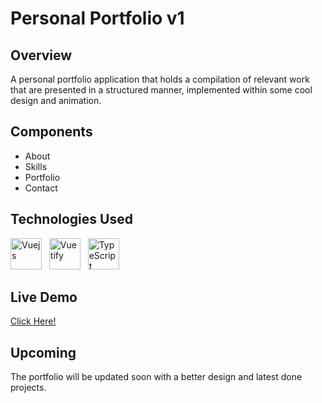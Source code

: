 # Personal Portfolio v1

## Overview
A personal portfolio application that holds a compilation of relevant work that are presented in a structured manner, implemented within some cool design and animation.

## Components
- About
- Skills
- Portfolio
- Contact

## Technologies Used
<div>
<img src="https://user-images.githubusercontent.com/19533834/157439064-f21872b8-d9cd-43aa-9a83-f60b1ace5054.png" title="Vuejs" width=50/> &nbsp;
<img src="https://user-images.githubusercontent.com/19533834/157439308-519dd519-9c2d-485a-ad0a-02643a9b0702.png" title="Vuetify" width=50/> &nbsp;
<img src="https://user-images.githubusercontent.com/19533834/157439411-68554103-739f-4fa0-b36a-9e1028b331c0.svg" title="TypeScript" width=50/>
</div>

## Live Demo

[Click Here!](https://my-portfolio-185bcf.netlify.app)

## Upcoming
The portfolio will be updated soon with a better design and latest done projects.
